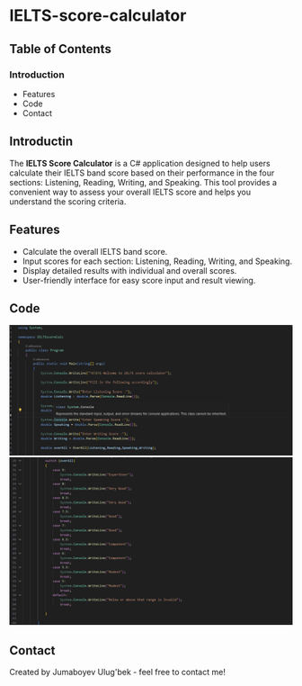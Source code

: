 # IELTS-score-calculator
## Table of Contents
### Introduction
* Features
* Code
* Contact

## Introductin
The **IELTS Score Calculator** is a C# application designed to help users calculate their IELTS band score based on their performance in the four sections: Listening, Reading, Writing, and Speaking. This tool provides a convenient way to assess your overall IELTS score and helps you understand the scoring criteria.

## Features
- Calculate the overall IELTS band score.
- Input scores for each section: Listening, Reading, Writing, and Speaking.
- Display detailed results with individual and overall scores.
- User-friendly interface for easy score input and result viewing.

## Code
![Code](https://github.com/Ulugbek1904/IELTS-score-calc/blob/main/Images/code.png)
![code](https://github.com/Ulugbek1904/IELTS-score-calc/blob/main/Images/code2.png)

## Contact
Created by Jumaboyev Ulug'bek - feel free to contact me!